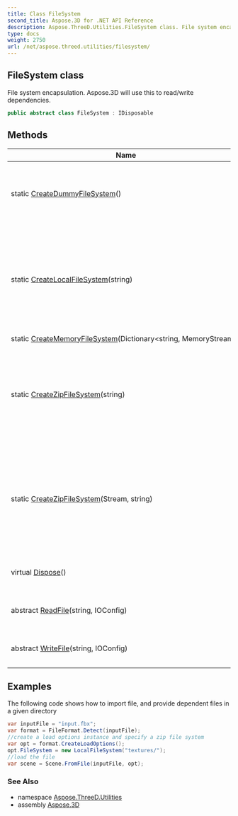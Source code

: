 ```yaml
---
title: Class FileSystem
second_title: Aspose.3D for .NET API Reference
description: Aspose.ThreeD.Utilities.FileSystem class. File system encapsulation. Aspose.3D will use this to read/write dependencies
type: docs
weight: 2750
url: /net/aspose.threed.utilities/filesystem/
---
```

## FileSystem class

File system encapsulation. Aspose.3D will use this to read/write dependencies.

```csharp
public abstract class FileSystem : IDisposable
```

## Methods

| Name | Description |
| --- | --- |
| static [CreateDummyFileSystem](../../aspose.threed.utilities/filesystem/createdummyfilesystem/)() | Create a dummy file system, read/write operations are dummy operations. |
| static [CreateLocalFileSystem](../../aspose.threed.utilities/filesystem/createlocalfilesystem/)(string) | Initialize a new `FileSystem` that only access local directory. All file read/write on this FileSystem instance will be mapped to specified directory. |
| static [CreateMemoryFileSystem](../../aspose.threed.utilities/filesystem/creatememoryfilesystem/)(Dictionary&lt;string, MemoryStream&gt;) |  |
| static [CreateZipFileSystem](../../aspose.threed.utilities/filesystem/createzipfilesystem/#createzipfilesystem_1)(string) | File system to provide to the read-only access to speicified zip file or zip stream. File system will be disposed after the open/save operation. |
| static [CreateZipFileSystem](../../aspose.threed.utilities/filesystem/createzipfilesystem/#createzipfilesystem)(Stream, string) | Create a file system to provide to the read-only access to speicified zip file or zip stream. File system will be disposed after the open/save operation. |
| virtual [Dispose](../../aspose.threed.utilities/filesystem/dispose/)() | Dispose the File system and release its resources. |
| abstract [ReadFile](../../aspose.threed.utilities/filesystem/readfile/)(string, IOConfig) | Create a stream for reading dependencies. |
| abstract [WriteFile](../../aspose.threed.utilities/filesystem/writefile/)(string, IOConfig) | Create a stream for writing dependencies. |

## Examples

The following code shows how to import file, and provide dependent files in a given directory

```csharp
var inputFile = "input.fbx";
var format = FileFormat.Detect(inputFile);
//create a load options instance and specify a zip file system
var opt = format.CreateLoadOptions();
opt.FileSystem = new LocalFileSystem("textures/");
//load the file
var scene = Scene.FromFile(inputFile, opt);
```

### See Also

* namespace [Aspose.ThreeD.Utilities](../../aspose.threed.utilities/)
* assembly [Aspose.3D](../../)


